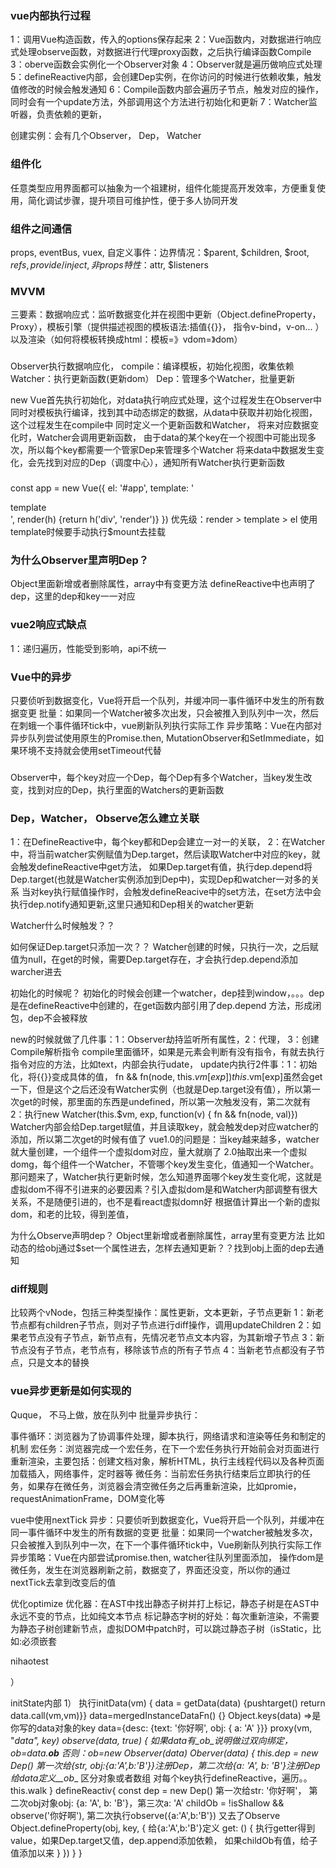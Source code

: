 


### vue内部执行过程

1：调用Vue构造函数，传入的options保存起来
2：Vue函数内，对数据进行响应式处理observe函数，对数据进行代理proxy函数，之后执行编译函数Compile
3：oberve函数会实例化一个Observer对象
4：Observer就是遍历做响应式处理
5：defineReactive内部，会创建Dep实例，在你访问的时候进行依赖收集，触发值修改的时候会触发通知
6：Compile函数内部会遍历子节点，触发对应的操作，同时会有一个update方法，外部调用这个方法进行初始化和更新
7：Watcher监听器，负责依赖的更新，

创建实例：会有几个Observer， Dep， Watcher

### 组件化
任意类型应用界面都可以抽象为一个祖建树，组件化能提高开发效率，方便重复使用，简化调试步骤，提升项目可维护性，便于多人协同开发
### 组件之间通信
props, eventBus, vuex, 自定义事件：边界情况：$parent, $children, $root, $refs, provide/inject, 非props特性：$attr, $listeners
### MVVM
三要素：数据响应式：监听数据变化并在视图中更新（Object.defineProperty，Proxy），模板引擎（提供描述视图的模板语法:插值{{}}， 指令v-bind，v-on... ）以及渲染（如何将模板转换成html：模板=》vdom=》dom）

###
Observer执行数据响应化，
compile：编译模板，初始化视图，收集依赖
Watcher：执行更新函数(更新dom）
Dep：管理多个Watcher，批量更新

new Vue首先执行初始化，对data执行响应式处理，这个过程发生在Observer中
同时对模板执行编译，找到其中动态绑定的数据，从data中获取并初始化视图，这个过程发生在compile中
同时定义一个更新函数和Watcher， 将来对应数据变化时，Watcher会调用更新函数，
由于data的某个key在一个视图中可能出现多次，所以每个key都需要一个管家Dep来管理多个Watcher
将来data中数据发生变化，会先找到对应的Dep（调度中心），通知所有Watcher执行更新函数

###
const app = new Vue({
  el: '#app',
  template: '<div>template</div>',
  render(h) {return h('div', 'render')}
})
优先级：render > template > el
使用template时候要手动执行$mount去挂载

### 为什么Observer里声明Dep？
Object里面新增或者删除属性，array中有变更方法
defineReactive中也声明了dep，这里的dep和key一一对应

### vue2响应式缺点
1：递归遍历，性能受到影响，api不统一
### Vue中的异步
只要侦听到数据变化，Vue将开启一个队列，并缓冲同一事件循环中发生的所有数据变更
批量：如果同一个Watcher被多次出发，只会被推入到队列中一次，然后在刺蛾一个事件循环tick中，vue刷新队列执行实际工作
异步策略：Vue在内部对异步队列尝试使用原生的Promise.then, MutationObserver和SetImmediate，如果环境不支持就会使用setTimeout代替

###
Observer中，每个key对应一个Dep，每个Dep有多个Watcher，当key发生改变，找到对应的Dep，执行里面的Watchers的更新函数

### Dep，Watcher， Observe怎么建立关联
1：在DefineReactive中，每个key都和Dep会建立一对一的关联，
2：在Watcher中，将当前watcher实例赋值为Dep.target，然后读取Watcher中对应的key，就会触发defineReactive中get方法，
  如果Dep.target有值，执行dep.depend将Dep.target(也就是Watcher实例添加到Dep中)，实现Dep和watcher一对多的关系
  当对key执行赋值操作时，会触发defineReacive中的set方法，在set方法中会执行dep.notify通知更新,这里只通知和Dep相关的watcher更新

  Watcher什么时候触发？？

  如何保证Dep.target只添加一次？？
  Watcher创建的时候，只执行一次，之后赋值为null，在get的时候，需要Dep.target存在，才会执行dep.depend添加warcher进去

  初始化的时候呢？
  初始化的时候会创建一个watcher，dep挂到window，。。。dep是在defineReactive中创建的，在get函数内部引用了dep.depend
  方法，形成闭包，dep不会被释放

new的时候就做了几件事：1：Observer劫持监听所有属性，2：代理， 3：创建Compile解析指令
compile里面循环，如果是元素会判断有没有指令，有就去执行指令对应的方法，比如text，内部会执行udate，
update内执行2件事：1：初始化，将{{}}变成具体的值， fn && fn(node, this.$vm[exp]) this.$vm[exp]虽然会get一下，但是这个之后还没有Watcher实例（也就是Dep.target没有值），所以第一次get的时候，那里面的东西是undefined，所以第一次触发没有，第二次就有
                   2：执行new Watcher(this.$vm, exp, function(v) { fn && fn(node, val)})
                   Watcher内部会给Dep.target赋值，并且读取key，就会触发dep对应watcher的添加，所以第二次get的时候有值了
      vue1.0的问题是：当key越来越多，watcher就大量创建，一个组件一个虚拟dom对应，量大就崩了
      2.0抽取出来一个虚拟domg，每个组件一个Watcher，不管哪个key发生变化，值通知一个Watcher。
      那问题来了，Watcher执行更新时候，怎么知道界面哪个key发生变化呢，这就是虚拟dom不得不引进来的必要因素？引入虚拟dom是和Watcher内部调整有很大关系，不是随便引进的，也不是看react虚拟domn好
      根据值计算出一个新的虚拟dom，和老的比较，得到差值，

为什么Observe声明dep？
Object里新增或者删除属性，array里有变更方法
比如动态的给obj通过$set一个属性进去，怎样去通知更新？？找到obj上面的dep去通知
### diff规则
比较两个vNode，包括三种类型操作：属性更新，文本更新，子节点更新
1：新老节点都有children子节点，则对子节点进行diff操作，调用updateChildren
2：如果老节点没有子节点，新节点有，先情况老节点文本内容，为其新增子节点
3：新节点没有子节点，老节点有，移除该节点的所有子节点
4：当新老节点都没有子节点，只是文本的替换

### 
### vue异步更新是如何实现的
Quque， 不马上做，放在队列中 批量异步执行：

事件循环：浏览器为了协调事件处理，脚本执行，网络请求和渲染等任务和制定的机制
宏任务：浏览器完成一个宏任务，在下一个宏任务执行开始前会对页面进行重新渲染，主要包括：创建文档对象，解析HTML，执行主线程代码以及各种页面加载插入，网络事件，定时器等
微任务：当前宏任务执行结束后立即执行的任务，如果存在微任务，浏览器会清空微任务之后再重新渲染，比如promie，requestAnimationFrame，DOM变化等

vue中使用nextTick
异步：只要侦听到数据变化，Vue将开启一个队列，并缓冲在同一事件循环中发生的所有数据的变更
批量：如果同一个watcher被触发多次，只会被推入到队列中一次，在下一个事件循环tick中，Vue刷新队列执行实际工作
异步策略：Vue在内部尝试promise.then,
watcher往队列里面添加，
操作dom是微任务，发生在浏览器刷新之前，数据变了，界面还没变，所以你的通过nextTick去拿到改变后的值

优化optimize
优化器：在AST中找出静态子树并打上标记，静态子树是在AST中永远不变的节点，比如纯文本节点
标记静态字树的好处：每次重新渲染，不需要为静态子树创建新节点，虚拟DOM中patch时，可以跳过静态子树（isStatic，比如:必须嵌套<p>nihao<span>test</span></p>）

initState内部
1） 执行initData(vm) { data = getData(data) {pushtarget() return data.call(vm,vm)}}
data=mergedInstanceDataFn() {}
  Object.keys(data) =>是你写的data对象的key data={desc: {text: '<span>你好啊</span>', obj: { a: 'A' }}}
  proxy(vm, "_data", key)
  observe(data, true) {
    如果data有_ob_说明做过双向绑定， ob=data.__ob__
    否则：ob=new Observer(data)
    Oberver(data) {
      this.dep = new Dep() 第一次给{str, obj:{a:'A',b:'B'}}注册Dep，第二次给{a: 'A', b: 'B'}注册Dep
      给data定义__ob__
      区分对象或者数组
      对每个key执行defineReactive，遍历。。this.walk
    }
    defineReactiv{
      const dep = new Dep() 第一次给str: '你好啊'， 第二次obj对象obj: {a: 'A', b: 'B'}，第三次a: 'A'
      childOb = !isShallow && observe('你好啊'), 第二次执行observe({a:'A',b:'B'}) 又去了Observe
      Object.defineProperty(obj, key, { 给{a:'A',b:'B'}定义
        get: () {
          执行getter得到value，如果Dep.target又值，dep.append添加依赖， 如果childOb有值，给子值添加以来
        }
      })
    }
  }
